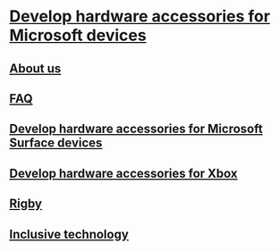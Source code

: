 # [Develop hardware accessories for Microsoft devices](index.md)
## [About us](about-licensed-hardware-development.md)
## [FAQ](faq.md)
## [Develop hardware accessories for Microsoft Surface devices](develop-for-surface.md)
## [Develop hardware accessories for Xbox](develop-for-xbox.md)
## [Rigby](rigby.md)
## [Inclusive technology](inclusive-technology.md)
